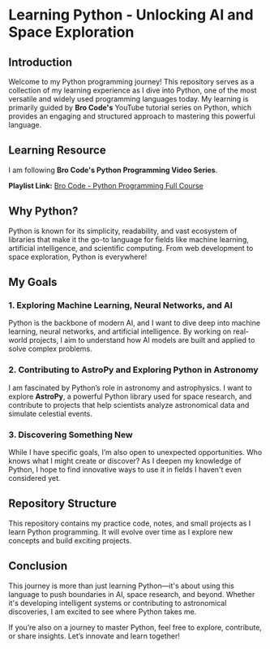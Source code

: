 # Learning Python - Unlocking AI and Space Exploration

## Introduction  
Welcome to my Python programming journey! This repository serves as a collection of my learning experience as I dive into Python, one of the most versatile and widely used programming languages today. My learning is primarily guided by **Bro Code's** YouTube tutorial series on Python, which provides an engaging and structured approach to mastering this powerful language.  

## Learning Resource  
I am following **Bro Code's Python Programming Video Series**.  

**Playlist Link:** [Bro Code - Python Programming Full Course](https://youtube.com/playlist?list=PLZPZq0r_RZOOkUQbat8LyQii36cJf2SWT&feature=shared)  

## Why Python?  
Python is known for its simplicity, readability, and vast ecosystem of libraries that make it the go-to language for fields like machine learning, artificial intelligence, and scientific computing. From web development to space exploration, Python is everywhere!  

## My Goals  
### 1. Exploring Machine Learning, Neural Networks, and AI  
Python is the backbone of modern AI, and I want to dive deep into machine learning, neural networks, and artificial intelligence. By working on real-world projects, I aim to understand how AI models are built and applied to solve complex problems.  

### 2. Contributing to AstroPy and Exploring Python in Astronomy  
I am fascinated by Python’s role in astronomy and astrophysics. I want to explore **AstroPy**, a powerful Python library used for space research, and contribute to projects that help scientists analyze astronomical data and simulate celestial events.  

### 3. Discovering Something New  
While I have specific goals, I’m also open to unexpected opportunities. Who knows what I might create or discover? As I deepen my knowledge of Python, I hope to find innovative ways to use it in fields I haven't even considered yet.  

## Repository Structure  
This repository contains my practice code, notes, and small projects as I learn Python programming. It will evolve over time as I explore new concepts and build exciting projects.  

## Conclusion  
This journey is more than just learning Python—it's about using this language to push boundaries in AI, space research, and beyond. Whether it's developing intelligent systems or contributing to astronomical discoveries, I am excited to see where Python takes me.  

If you’re also on a journey to master Python, feel free to explore, contribute, or share insights. Let’s innovate and learn together!  


